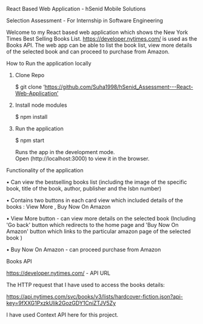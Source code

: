 ﻿React Based Web Application - hSenid Mobile Solutions

Selection Assessment - For Internship in Software Engineering

Welcome to my React based web application which shows the New York Times Best Selling Books List. https://developer.nytimes.com/ is used as the Books API. The web app can be able to list the book list, view more details of the selected book and can proceed to purchase from Amazon.

How to Run the application locally

1. Clone Repo

      $ git clone ‘https://github.com/Suha1998/hSenid_Assessment---React-Web-Application’

2. Install node modules

      $ npm install

3. Run the application

      $ npm start

      Runs the app in the development mode.\
      Open (http://localhost:3000) to view it in the browser.



Functionality of the application

• Can view the bestselling books list (including the image of the specific book, title of the book, author, publisher and the Isbn number)

• Contains two buttons in each card view which included details of the books : View More , Buy Now On Amazon

• View More button - can view more details on the selected book (Including 'Go back' button which redirects to the home page and 'Buy Now On Amazon' button which links to the particular amazon page of the selected book )

• Buy Now On Amazon - can proceed purchase from Amazon


Books API

https://developer.nytimes.com/ - API URL

The HTTP request that I have used to access the books details: 

https://api.nytimes.com/svc/books/v3/lists/hardcover-fiction.json?api-key=9fXXG1PxzkUIik2GozGDY1CniZTJV5Zy

I have used Context API here for this project.
